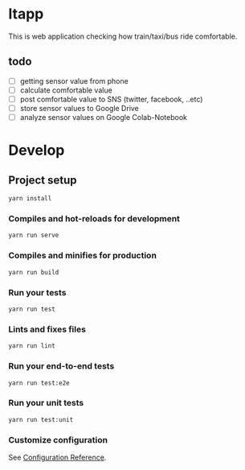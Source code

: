 # ltapp

This is web application checking how train/taxi/bus ride comfortable.

## todo

+ [ ] getting sensor value from phone
+ [ ] calculate comfortable value
+ [ ] post comfortable value to SNS (twitter, facebook, ..etc)
+ [ ] store sensor values to Google Drive
+ [ ] analyze sensor values on Google Colab-Notebook

# Develop

## Project setup
```
yarn install
```

### Compiles and hot-reloads for development
```
yarn run serve
```

### Compiles and minifies for production
```
yarn run build
```

### Run your tests
```
yarn run test
```

### Lints and fixes files
```
yarn run lint
```

### Run your end-to-end tests
```
yarn run test:e2e
```

### Run your unit tests
```
yarn run test:unit
```

### Customize configuration
See [Configuration Reference](https://cli.vuejs.org/config/).
